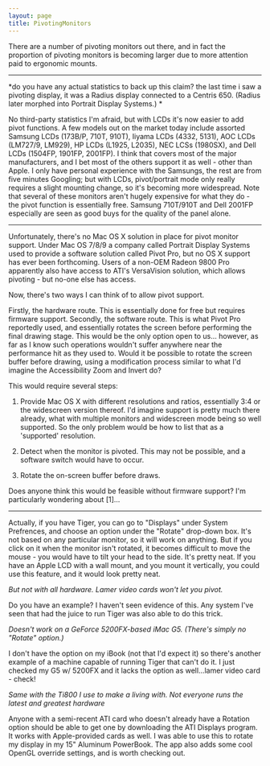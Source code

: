```yaml
---
layout: page
title: PivotingMonitors
---
```


There are a number of pivoting monitors out there, and in fact the proportion of pivoting monitors is becoming larger due to more attention paid to ergonomic mounts.

----

*do you have any actual statistics to back up this claim? the last time i saw a pivoting display, it was a Radius display connected to a Centris 650. (Radius later morphed into Portrait Display Systems.) *

No third-party statistics I'm afraid, but with LCDs it's now easier to add pivot functions.  A few models out on the market today include assorted Samsung LCDs (173B/P, 710T, 910T),  Iiyama LCDs (4332, 5131), AOC LCDs (LM727/9, LM929), HP LCDs (L1925, L2035), NEC LCSs (1980SX), and Dell LCDs (1504FP, 1901FP, 2001FP).  I think that covers most of the major manufacturers, and I bet most of the others support it as well - other than Apple.  I only have personal experience with the Samsungs, the rest are from five minutes Googling; but with LCDs, pivot/portrait mode only really requires a slight mounting change, so it's becoming more widespread.  Note that several of these monitors aren't hugely expensive for what they do - the pivot function is essentially free.  Samsung 710T/910T and Dell 2001FP especially are seen as good buys for the quality of the panel alone.

----

Unfortunately, there's no Mac OS X solution in place for pivot monitor support.  Under Mac OS 7/8/9 a company called Portrait Display Systems used to provide a software solution called Pivot Pro, but no OS X support has ever been forthcoming.  Users of a non-OEM Radeon 9800 Pro apparently also have access to ATI's VersaVision solution, which allows pivoting - but no-one else has access.

Now, there's two ways I can think of to allow pivot support.

Firstly, the hardware route.  This is essentially done for free but requires firmware support.
Secondly, the software route.  This is what Pivot Pro reportedly used, and essentially rotates the screen before performing the final drawing stage.  This would be the only option open to us... however, as far as I know such operations wouldn't suffer anywhere near the performance hit as they used to.  Would it be possible to rotate the screen buffer before drawing, using a modification process similar to what I'd imagine the Accessibility Zoom and Invert do?

This would require several steps:

1) Provide Mac OS X with different resolutions and ratios, essentially 3:4 or the widescreen version thereof.  I'd imagine support is pretty much there already, what with multiple monitors and widescreen mode being so well supported.  So the only problem would be how to list that as a 'supported' resolution.

2) Detect when the monitor is pivoted.  This may not be possible, and a software switch would have to occur.

3) Rotate the on-screen buffer before draws.

Does anyone think this would be feasible without firmware support?  I'm particularly wondering about [1]...

----

Actually, if you have Tiger, you can go to "Displays" under System Prefrences, and choose an option under the "Rotate" drop-down box. It's not based on any particular monitor, so it will work on anything. But if you click on it when the monitor isn't rotated, it becomes difficult to move the mouse - you would have to tilt your head to the side. It's pretty neat. If you have an Apple LCD with a wall mount, and you mount it vertically, you could use this feature, and it would look pretty neat.

*But not with all hardware.  Lamer video cards won't let you pivot.*

Do you have an example? I haven't seen evidence of this. Any system I've seen that had the juice to run Tiger was also able to do this trick.

*Doesn't work on a GeForce 5200FX-based iMac G5. (There's simply no "Rotate" option.)*

I don't have the option on my iBook (not that I'd expect it) so there's another example of a machine capable of running Tiger that can't do it. I just checked my G5 w/ 5200FX and it lacks the option as well...lamer video card - check!

*Same with the Ti800 I use to make a living with.  Not everyone runs the latest and greatest hardware*

Anyone with a semi-recent ATI card who doesn't already have a Rotation option should be able to get one by downloading the ATI Displays program. It works with Apple-provided cards as well. I was able to use this to rotate my display in my 15" Aluminum PowerBook. The app also adds some cool OpenGL override settings, and is worth checking out.

